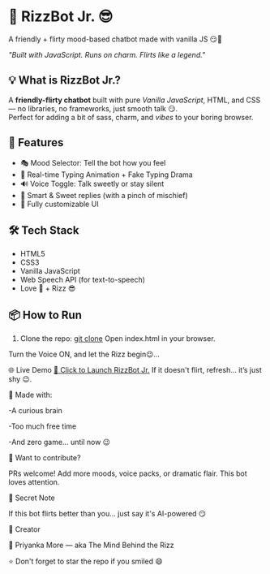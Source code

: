 # 💬 RizzBot Jr. 😎
A friendly + flirty mood-based chatbot made with vanilla JS 😏💬

 *"Built with JavaScript. Runs on charm. Flirts like a legend."*


## 💡 What is RizzBot Jr.?

A **friendly-flirty chatbot** built with pure *Vanilla JavaScript*, HTML, and CSS — no libraries, no frameworks, just smooth talk 😏.  
Perfect for adding a bit of sass, charm, and *vibes* to your boring browser.


## 🚀 Features
- 🎭 Mood Selector: Tell the bot how you feel
- 💬 Real-time Typing Animation + Fake Typing Drama
- 🔊 Voice Toggle: Talk sweetly or stay silent
- 🧠 Smart & Sweet replies (with a pinch of mischief)
- 🎨 Fully customizable UI

## 🛠 Tech Stack
- HTML5
- CSS3
- Vanilla JavaScript
- Web Speech API (for text-to-speech)
- Love 💖 + Rizz 😎
  

## 📦 How to Run

1. Clone the repo:
 [git clone](https://github.com/001Priyanka/rizzbot-jr.git)
Open index.html in your browser.

Turn the Voice ON, and let the Rizz begin😉...

🌐 Live Demo
[🚀 Click to Launch RizzBot Jr.](https://001Priyanka.github.io/rizzbot-jr/)
If it doesn't flirt, refresh... it’s just shy 😉.

🧠 Made with:

-A curious brain

-Too much free time

-And zero game... until now 😉

🙌 Want to contribute?

PRs welcome! Add more moods, voice packs, or dramatic flair. This bot loves attention.

🐍 Secret Note

If this bot flirts better than you... just say it's AI-powered 😏

👑 Creator

👤 Priyanka More — aka The Mind Behind the Rizz

⭐ Don't forget to star the repo if you smiled 😄
